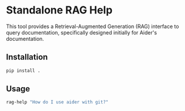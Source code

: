# Standalone RAG Help

This tool provides a Retrieval-Augmented Generation (RAG) interface to query documentation, specifically designed initially for Aider's documentation.

## Installation

```bash
pip install .
```

## Usage

```bash
rag-help "How do I use aider with git?"
```
